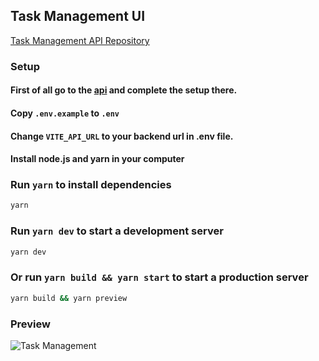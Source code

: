 ## Task Management UI

[Task Management API Repository](https://github.com/habibullahturkmen/task-management-api)

### Setup
#### First of all go to the [api](https://github.com/habibullahturkmen/task-management-api) and complete the setup there.
#### Copy ``.env.example`` to ``.env``
#### Change ``VITE_API_URL`` to your backend url in .env file.
#### Install node.js and yarn in your computer

### Run ``yarn`` to install dependencies
```bash
yarn
```

### Run ``yarn dev`` to start a development server
```bash
yarn dev
```

### Or run ``yarn build && yarn start`` to start a production server

```bash
yarn build && yarn preview
```

### Preview
![Task Management](https://github.com/habibullahturkmen/task-management-ui/tree/main/src/assets/img.png)
